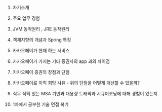 1. 자기소개
2. 주요 업무 경험
3. JVM 동작원리 , JRE 동작원리
4. 객체지향의 개념과 Spring 특징
5. 카카오페이가 현재 하는 서비스
6. 카카오페이가 가지는 기타 증권사의 app 과의 차이점 
7. 카카오페이 증권의 장점과 단점 
8. 카카오페이로 이직 희망 사유
        - 위의 단점을 어떻게 개선할 수 있을까?
 
9. 직무 적혀 있는  MSA 기반과 대용량 트래픽과 시큐어코딩에 대해 경험이 있는지
10. 1차에서 공부한 기술 면접 복기 
